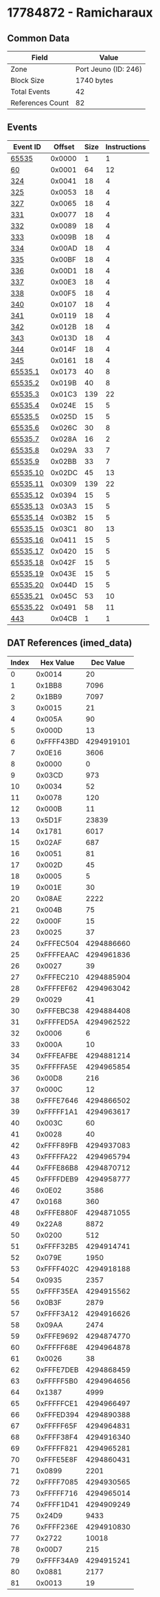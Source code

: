 # 17784872 - Ramicharaux

## Common Data

| Field            | Value                |
|------------------|----------------------|
| Zone             | Port Jeuno (ID: 246) |
| Block Size       | 1740 bytes           |
| Total Events     | 42                   |
| References Count | 82                   |

## Events

| Event ID                  | Offset   |   Size |   Instructions |
|---------------------------|----------|--------|----------------|
| [65535](./65535.md)       | 0x0000   |      1 |              1 |
| [60](./60.md)             | 0x0001   |     64 |             12 |
| [324](./324.md)           | 0x0041   |     18 |              4 |
| [325](./325.md)           | 0x0053   |     18 |              4 |
| [327](./327.md)           | 0x0065   |     18 |              4 |
| [331](./331.md)           | 0x0077   |     18 |              4 |
| [332](./332.md)           | 0x0089   |     18 |              4 |
| [333](./333.md)           | 0x009B   |     18 |              4 |
| [334](./334.md)           | 0x00AD   |     18 |              4 |
| [335](./335.md)           | 0x00BF   |     18 |              4 |
| [336](./336.md)           | 0x00D1   |     18 |              4 |
| [337](./337.md)           | 0x00E3   |     18 |              4 |
| [338](./338.md)           | 0x00F5   |     18 |              4 |
| [340](./340.md)           | 0x0107   |     18 |              4 |
| [341](./341.md)           | 0x0119   |     18 |              4 |
| [342](./342.md)           | 0x012B   |     18 |              4 |
| [343](./343.md)           | 0x013D   |     18 |              4 |
| [344](./344.md)           | 0x014F   |     18 |              4 |
| [345](./345.md)           | 0x0161   |     18 |              4 |
| [65535.1](./65535.1.md)   | 0x0173   |     40 |              8 |
| [65535.2](./65535.2.md)   | 0x019B   |     40 |              8 |
| [65535.3](./65535.3.md)   | 0x01C3   |    139 |             22 |
| [65535.4](./65535.4.md)   | 0x024E   |     15 |              5 |
| [65535.5](./65535.5.md)   | 0x025D   |     15 |              5 |
| [65535.6](./65535.6.md)   | 0x026C   |     30 |              8 |
| [65535.7](./65535.7.md)   | 0x028A   |     16 |              2 |
| [65535.8](./65535.8.md)   | 0x029A   |     33 |              7 |
| [65535.9](./65535.9.md)   | 0x02BB   |     33 |              7 |
| [65535.10](./65535.10.md) | 0x02DC   |     45 |             13 |
| [65535.11](./65535.11.md) | 0x0309   |    139 |             22 |
| [65535.12](./65535.12.md) | 0x0394   |     15 |              5 |
| [65535.13](./65535.13.md) | 0x03A3   |     15 |              5 |
| [65535.14](./65535.14.md) | 0x03B2   |     15 |              5 |
| [65535.15](./65535.15.md) | 0x03C1   |     80 |             13 |
| [65535.16](./65535.16.md) | 0x0411   |     15 |              5 |
| [65535.17](./65535.17.md) | 0x0420   |     15 |              5 |
| [65535.18](./65535.18.md) | 0x042F   |     15 |              5 |
| [65535.19](./65535.19.md) | 0x043E   |     15 |              5 |
| [65535.20](./65535.20.md) | 0x044D   |     15 |              5 |
| [65535.21](./65535.21.md) | 0x045C   |     53 |             10 |
| [65535.22](./65535.22.md) | 0x0491   |     58 |             11 |
| [443](./443.md)           | 0x04CB   |      1 |              1 |

## DAT References (imed_data)

|   Index | Hex Value   |   Dec Value |
|---------|-------------|-------------|
|       0 | 0x0014      |          20 |
|       1 | 0x1BB8      |        7096 |
|       2 | 0x1BB9      |        7097 |
|       3 | 0x0015      |          21 |
|       4 | 0x005A      |          90 |
|       5 | 0x000D      |          13 |
|       6 | 0xFFFF43BD  |  4294919101 |
|       7 | 0x0E16      |        3606 |
|       8 | 0x0000      |           0 |
|       9 | 0x03CD      |         973 |
|      10 | 0x0034      |          52 |
|      11 | 0x0078      |         120 |
|      12 | 0x000B      |          11 |
|      13 | 0x5D1F      |       23839 |
|      14 | 0x1781      |        6017 |
|      15 | 0x02AF      |         687 |
|      16 | 0x0051      |          81 |
|      17 | 0x002D      |          45 |
|      18 | 0x0005      |           5 |
|      19 | 0x001E      |          30 |
|      20 | 0x08AE      |        2222 |
|      21 | 0x004B      |          75 |
|      22 | 0x000F      |          15 |
|      23 | 0x0025      |          37 |
|      24 | 0xFFFEC504  |  4294886660 |
|      25 | 0xFFFFEAAC  |  4294961836 |
|      26 | 0x0027      |          39 |
|      27 | 0xFFFEC210  |  4294885904 |
|      28 | 0xFFFFEF62  |  4294963042 |
|      29 | 0x0029      |          41 |
|      30 | 0xFFFEBC38  |  4294884408 |
|      31 | 0xFFFFED5A  |  4294962522 |
|      32 | 0x0006      |           6 |
|      33 | 0x000A      |          10 |
|      34 | 0xFFFEAFBE  |  4294881214 |
|      35 | 0xFFFFFA5E  |  4294965854 |
|      36 | 0x00D8      |         216 |
|      37 | 0x000C      |          12 |
|      38 | 0xFFFE7646  |  4294866502 |
|      39 | 0xFFFFF1A1  |  4294963617 |
|      40 | 0x003C      |          60 |
|      41 | 0x0028      |          40 |
|      42 | 0xFFFF89FB  |  4294937083 |
|      43 | 0xFFFFFA22  |  4294965794 |
|      44 | 0xFFFE86B8  |  4294870712 |
|      45 | 0xFFFFDEB9  |  4294958777 |
|      46 | 0x0E02      |        3586 |
|      47 | 0x0168      |         360 |
|      48 | 0xFFFE880F  |  4294871055 |
|      49 | 0x22A8      |        8872 |
|      50 | 0x0200      |         512 |
|      51 | 0xFFFF32B5  |  4294914741 |
|      52 | 0x079E      |        1950 |
|      53 | 0xFFFF402C  |  4294918188 |
|      54 | 0x0935      |        2357 |
|      55 | 0xFFFF35EA  |  4294915562 |
|      56 | 0x0B3F      |        2879 |
|      57 | 0xFFFF3A12  |  4294916626 |
|      58 | 0x09AA      |        2474 |
|      59 | 0xFFFE9692  |  4294874770 |
|      60 | 0xFFFFF68E  |  4294964878 |
|      61 | 0x0026      |          38 |
|      62 | 0xFFFE7DEB  |  4294868459 |
|      63 | 0xFFFFF5B0  |  4294964656 |
|      64 | 0x1387      |        4999 |
|      65 | 0xFFFFFCE1  |  4294966497 |
|      66 | 0xFFFED394  |  4294890388 |
|      67 | 0xFFFFF65F  |  4294964831 |
|      68 | 0xFFFF38F4  |  4294916340 |
|      69 | 0xFFFFF821  |  4294965281 |
|      70 | 0xFFFE5E8F  |  4294860431 |
|      71 | 0x0899      |        2201 |
|      72 | 0xFFFF7085  |  4294930565 |
|      73 | 0xFFFFF716  |  4294965014 |
|      74 | 0xFFFF1D41  |  4294909249 |
|      75 | 0x24D9      |        9433 |
|      76 | 0xFFFF236E  |  4294910830 |
|      77 | 0x2722      |       10018 |
|      78 | 0x00D7      |         215 |
|      79 | 0xFFFF34A9  |  4294915241 |
|      80 | 0x0881      |        2177 |
|      81 | 0x0013      |          19 |
